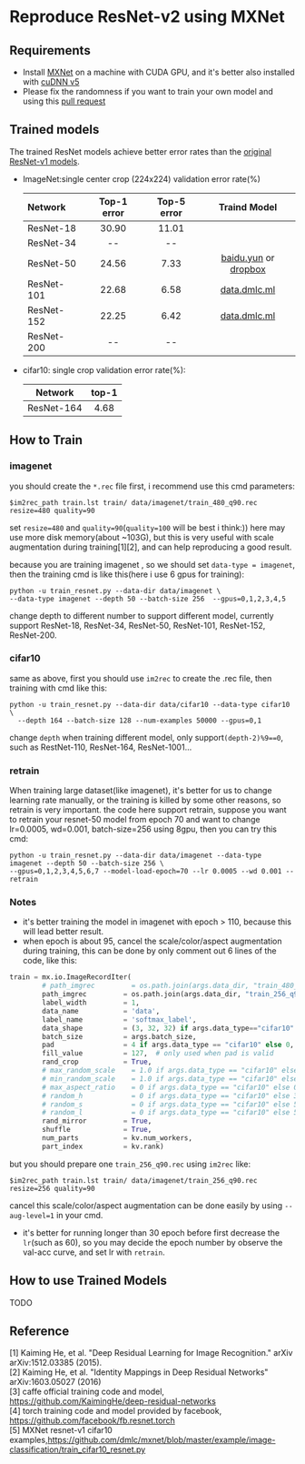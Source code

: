 Reproduce ResNet-v2 using MXNet
=====================================
## Requirements
- Install [MXNet](http://mxnet.readthedocs.io/en/latest/how_to/build.html) on a machine with CUDA GPU, and it's better also installed with [cuDNN v5](https://developer.nvidia.com/cudnn)
- Please fix the randomness if you want to train your own model and using this [pull request](https://github.com/dmlc/mxnet/pull/3001/files)

## Trained models

The trained ResNet models achieve better error rates than the [original ResNet-v1 models](https://github.com/KaimingHe/deep-residual-networks).

* ImageNet:single center crop (224x224) validation error rate(%)

  | Network       | Top-1 error | Top-5 error | Traind Model |
  | :------------ | :---------: | :---------: | :-------------: |
  | ResNet-18     | 30.90       | 11.01       |  |
  | ResNet-34     | --      | --        | |
  | ResNet-50     | 24.56   | 7.33   | [baidu.yun](http://pan.baidu.com/s/1o8GnUxO) or [dropbox](https://www.dropbox.com/sh/681xbcj0oh1jlez/AAA8B7KvcJJXxfwMbXSblGPMa?dl=0) |
  | ResNet-101    | 22.68      | 6.58        | [data.dmlc.ml](http://data.dmlc.ml/mxnet/models/imagenet/resnet/101-layers/) |
  | ResNet-152    | 22.25       | 6.42        | [data.dmlc.ml](http://data.dmlc.ml/mxnet/models/imagenet/resnet/152-layers/) |
  | ResNet-200    | --       | --        | |


* cifar10: single crop validation error rate(%):

  | Network    | top-1 |
  | :------:   | :---: |
  |ResNet-164  | 4.68 |

## How to Train

### imagenet
you should create the ```*.rec``` file first, i recommend use this cmd parameters:
```shell
$im2rec_path train.lst train/ data/imagenet/train_480_q90.rec resize=480 quality=90
```
set ```resize=480``` and ```quality=90```(```quality=100``` will be best i think:)) here may use more disk memory(about ~103G), but this is very useful with scale augmentation during training[1][2], and can help reproducing a good result.

because you are training imagenet , so we should set ```data-type = imagenet```, then the training cmd is like this(here i use 6 gpus for training):
```shell
python -u train_resnet.py --data-dir data/imagenet \
--data-type imagenet --depth 50 --batch-size 256  --gpus=0,1,2,3,4,5
```
change depth to different number to support different model, currently support ResNet-18, ResNet-34, ResNet-50, ResNet-101, ResNet-152, ResNet-200.

### cifar10
same as above, first you should use ```im2rec``` to create the .rec file, then training with cmd like this:
```shell
python -u train_resnet.py --data-dir data/cifar10 --data-type cifar10 \
  --depth 164 --batch-size 128 --num-examples 50000 --gpus=0,1
```
change ```depth``` when training different model, only support```(depth-2)%9==0```, such as RestNet-110, ResNet-164, ResNet-1001...

### retrain
When training large dataset(like imagenet), it's better for us to change learning rate manually, or the training is killed by some other reasons, so retrain is very important.
the code here support retrain, suppose you want to retrain your resnet-50 model from epoch 70 and want to change lr=0.0005, wd=0.001, batch-size=256 using 8gpu, then you can try this cmd:
```shell
python -u train_resnet.py --data-dir data/imagenet --data-type imagenet --depth 50 --batch-size 256 \
--gpus=0,1,2,3,4,5,6,7 --model-load-epoch=70 --lr 0.0005 --wd 0.001 --retrain
```

### Notes
* it's better training the model in imagenet with epoch > 110, because this will lead better result.
* when epoch is about 95, cancel the scale/color/aspect augmentation during training, this can be done by only comment out 6 lines of the code, like this:
```python
train = mx.io.ImageRecordIter(
        # path_imgrec         = os.path.join(args.data_dir, "train_480_q90.rec"),
        path_imgrec         = os.path.join(args.data_dir, "train_256_q90.rec"),
        label_width         = 1,
        data_name           = 'data',
        label_name          = 'softmax_label',
        data_shape          = (3, 32, 32) if args.data_type=="cifar10" else (3, 224, 224),
        batch_size          = args.batch_size,
        pad                 = 4 if args.data_type == "cifar10" else 0,
        fill_value          = 127,  # only used when pad is valid
        rand_crop           = True,
        # max_random_scale    = 1.0 if args.data_type == "cifar10" else 1.0,  # 480
        # min_random_scale    = 1.0 if args.data_type == "cifar10" else 0.533,  # 256.0/480.0
        # max_aspect_ratio    = 0 if args.data_type == "cifar10" else 0.25,
        # random_h            = 0 if args.data_type == "cifar10" else 36,  # 0.4*90
        # random_s            = 0 if args.data_type == "cifar10" else 50,  # 0.4*127
        # random_l            = 0 if args.data_type == "cifar10" else 50,  # 0.4*127
        rand_mirror         = True,
        shuffle             = True,
        num_parts           = kv.num_workers,
        part_index          = kv.rank)
```
but you should prepare one ```train_256_q90.rec```  using ```im2rec```  like:
```shell
$im2rec_path train.lst train/ data/imagenet/train_256_q90.rec resize=256 quality=90
```
cancel this scale/color/aspect augmentation can be done easily by using ```--aug-level=1``` in your cmd.
* it's better for running longer than 30 epoch before first decrease the ```lr```(such as 60), so you may decide  the epoch number by observe the val-acc curve, and set lr with ```retrain```.

## How to use Trained Models

TODO

## Reference
[1] Kaiming He, et al. "Deep Residual Learning for Image Recognition." arXiv arXiv:1512.03385 (2015).  
[2] Kaiming He, et al. "Identity Mappings in Deep Residual Networks" arXiv:1603.05027 (2016)  
[3] caffe official training code and model, https://github.com/KaimingHe/deep-residual-networks  
[4] torch training code and model provided by facebook, https://github.com/facebook/fb.resnet.torch  
[5] MXNet resnet-v1 cifar10 examples,https://github.com/dmlc/mxnet/blob/master/example/image-classification/train_cifar10_resnet.py
